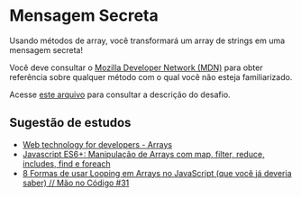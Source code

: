 # Mensagem Secreta

Usando métodos de array, você transformará um array de strings em uma mensagem secreta!

Você deve consultar o [Mozilla Developer Network (MDN)](https://developer.mozilla.org/en-US/docs/Web/JavaScript/Reference/Global_Objects/Array) para obter referência sobre qualquer método com o qual você não esteja familiarizado.

Acesse [este  arquivo](./WWCode_-_Mensagem_Secreta.pdf) para consultar a descrição do desafio.

## Sugestão de estudos

- [Web technology for developers -  Arrays](https://developer.mozilla.org/en-US/docs/Web/JavaScript/Reference/Global_Objects/Array)
- [Javascript ES6+: Manipulação de Arrays com map, filter, reduce, includes, find e foreach](https://www.youtube.com/watch?v=MXmChiKN4Q4)
- [8 Formas de usar Looping em Arrays no JavaScript (que você já deveria saber) // Mão no Código #31](https://www.youtube.com/watch?v=NfHVPEzo5Ik&t=0s)
